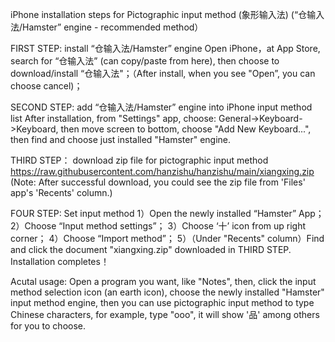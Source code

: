 iPhone installation steps for Pictographic input method (象形输入法) (“仓输入法/Hamster” engine - recommended method）   

FIRST STEP: install “仓输入法/Hamster” engine
Open iPhone，at App Store, search for “仓输入法” (can copy/paste from here), then choose to download/install “仓输入法"；（After install, when you see "Open”, you can choose cancel)；

SECOND STEP: add “仓输入法/Hamster” engine into iPhone input method list
After installation, from "Settings" app, choose: General->Keyboard->Keyboard, then move screen to bottom, choose "Add New Keyboard...", then find and choose just installed "Hamster" engine.

THIRD STEP： download zip file for pictographic input method
https://raw.githubusercontent.com/hanzishu/hanzishu/main/xiangxing.zip
(Note: After successful download, you could see the zip file from 'Files' app's 'Recents' column.)

FOUR STEP: Set input method
1）Open the newly installed “Hamster” App；
2）Choose “Input method settings”；
3）Choose ‘十’ icon from up right corner；
4）Choose “Import method”；
5）（Under "Recents" column）Find and click the document "xiangxing.zip" downloaded in THIRD STEP.
Installation completes！

Acutal usage:
Open a program you want, like "Notes", then, click the input method selection icon (an earth icon), choose the newly installed "Hamster" input method engine, then you can use pictographic input method to type Chinese characters, for example, type "ooo", it will show '品' among others for you to choose.


